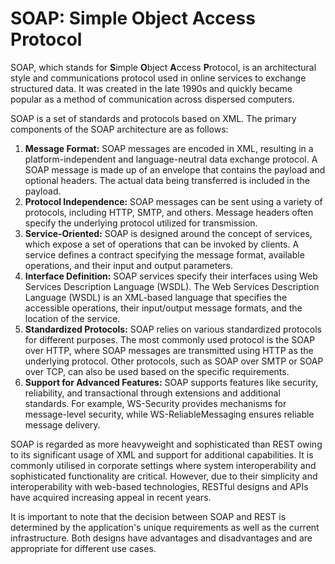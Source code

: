 # SOAP: Simple Object Access Protocol

SOAP, which stands for **S**imple **O**bject **A**ccess **P**rotocol, is an architectural style and communications protocol used in online services to exchange structured data. It was created in the late 1990s and quickly became popular as a method of communication across dispersed computers.

SOAP is a set of standards and protocols based on XML. The primary components of the SOAP architecture are as follows:

1. **Message Format:** SOAP messages are encoded in XML, resulting in a platform-independent and language-neutral data exchange protocol. A SOAP message is made up of an envelope that contains the payload and optional headers. The actual data being transferred is included in the payload.
2. **Protocol Independence:** SOAP messages can be sent using a variety of protocols, including HTTP, SMTP, and others. Message headers often specify the underlying protocol utilized for transmission.
3. **Service-Oriented:** SOAP is designed around the concept of services, which expose a set of operations that can be invoked by clients. A service defines a contract specifying the message format, available operations, and their input and output parameters.
4. **Interface Definition:** SOAP services specify their interfaces using Web Services Description Language (WSDL). The Web Services Description Language (WSDL) is an XML-based language that specifies the accessible operations, their input/output message formats, and the location of the service.
5. **Standardized Protocols:** SOAP relies on various standardized protocols for different purposes. The most commonly used protocol is the SOAP over HTTP, where SOAP messages are transmitted using HTTP as the underlying protocol. Other protocols, such as SOAP over SMTP or SOAP over TCP, can also be used based on the specific requirements.
6. **Support for Advanced Features:** SOAP supports features like security, reliability, and transactional through extensions and additional standards. For example, WS-Security provides mechanisms for message-level security, while WS-ReliableMessaging ensures reliable message delivery.

SOAP is regarded as more heavyweight and sophisticated than REST owing to its significant usage of XML and support for additional capabilities. It is commonly utilised in corporate settings where system interoperability and sophisticated functionality are critical. However, due to their simplicity and interoperability with web-based technologies, RESTful designs and APIs have acquired increasing appeal in recent years.

It is important to note that the decision between SOAP and REST is determined by the application's unique requirements as well as the current infrastructure. Both designs have advantages and disadvantages and are appropriate for different use cases.